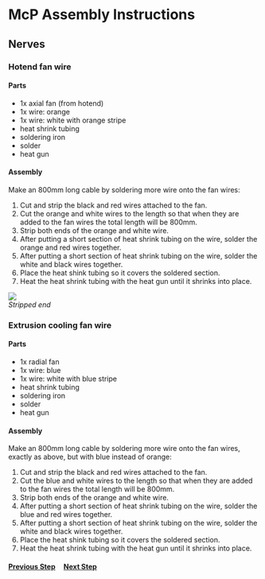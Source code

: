 # McP Assembly Instructions

## Nerves

### Hotend fan wire

#### Parts  

* 1x axial fan (from hotend)
* 1x wire: orange 
* 1x wire: white with orange stripe
* heat shrink tubing
* soldering iron
* solder 
* heat gun

#### Assembly
Make an 800mm long cable by soldering more wire onto the fan wires:

1. Cut and strip the black and red wires attached to the fan.
1. Cut the orange and white wires to the length so that when they are added to the fan wires the total length will be 800mm.
1. Strip both ends of the orange and white wire.
1. After putting a short section of heat shrink tubing on the wire, solder the orange and red wires together.
1. After putting a short section of heat shrink tubing on the wire, solder the white and black wires together.
1. Place the heat shink tubing so it covers the soldered section. 
1. Heat the heat shrink tubing with the heat gun until it shrinks into place.

![](img/NX1.jpg)\
*Stripped end* 

### Extrusion cooling fan wire

#### Parts  

* 1x radial fan 
* 1x wire: blue 
* 1x wire: white with blue stripe
* heat shrink tubing
* soldering iron
* solder 
* heat gun

#### Assembly
Make an 800mm long cable by soldering more wire onto the fan wires, exactly as above, but with blue instead of orange:

1. Cut and strip the black and red wires attached to the fan.
1. Cut the blue and white wires to the length so that when they are added to the fan wires the total length will be 800mm.
1. Strip both ends of the orange and white wire.
1. After putting a short section of heat shrink tubing on the wire, solder the blue and red wires together.
1. After putting a short section of heat shrink tubing on the wire, solder the white and black wires together.
1. Place the heat shink tubing so it covers the soldered section. 
1. Heat the heat shrink tubing with the heat gun until it shrinks into place.


#### [Previous Step](NervesE.md) &nbsp;&nbsp;&nbsp; [Next Step](TOC.md)
